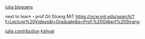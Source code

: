 [julia bloggers](https://www.juliabloggers.com/)

next to learn - prof Gil Strang MiT https://ocw.mit.edu/search/?f=Lecture%20Videos&l=Graduate&q=Prof.%20Gilbert%20Strang


[julia contribution](https://github.com/JuliaLang/julia/contribute)
[kshyat](https://kshyatt.github.io/)

